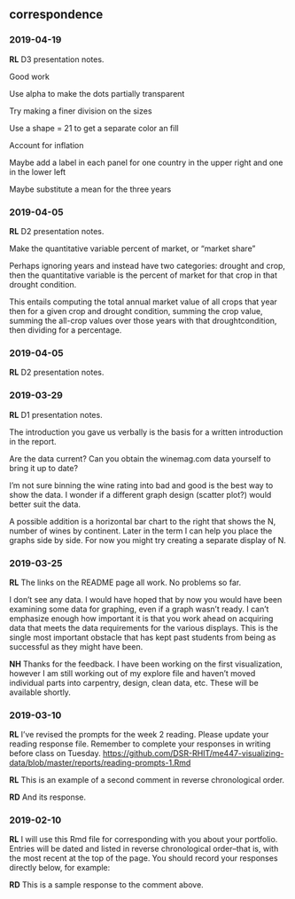 
## correspondence

### 2019-04-19

**RL** D3 presentation notes.

Good work

Use alpha to make the dots partially transparent

Try making a finer division on the sizes

Use a shape = 21 to get a separate color an fill

Account for inflation

Maybe add a label in each panel for one country in the upper right and
one in the lower left

Maybe substitute a mean for the three years

### 2019-04-05

**RL** D2 presentation notes.

Make the quantitative variable percent of market, or “market share”

Perhaps ignoring years and instead have two categories: drought and
crop, then the quantitative variable is the percent of market for that
crop in that drought condition.

This entails computing the total annual market value of all crops that
year then for a given crop and drought condition, summing the crop
value, summing the all-crop values over those years with that
droughtcondition, then dividing for a percentage.

### 2019-04-05

**RL** D2 presentation notes.

### 2019-03-29

**RL** D1 presentation notes.

The introduction you gave us verbally is the basis for a written
introduction in the report.

Are the data current? Can you obtain the winemag.com data yourself to
bring it up to date?

I’m not sure binning the wine rating into bad and good is the best way
to show the data. I wonder if a different graph design (scatter plot?)
would better suit the data.

A possible addition is a horizontal bar chart to the right that shows
the N, number of wines by continent. Later in the term I can help you
place the graphs side by side. For now you might try creating a separate
display of N.

### 2019-03-25

**RL** The links on the README page all work. No problems so far.

I don’t see any data. I would have hoped that by now you would have been
examining some data for graphing, even if a graph wasn’t ready. I can’t
emphasize enough how important it is that you work ahead on acquiring
data that meets the data requirements for the various displays. This is
the single most important obstacle that has kept past students from
being as successful as they might have been.

**NH** Thanks for the feedback. I have been working on the first
visualization, however I am still working out of my explore file and
haven’t moved individual parts into carpentry, design, clean data, etc.
These will be available shortly.

### 2019-03-10

**RL** I’ve revised the prompts for the week 2 reading. Please update
your reading response file. Remember to complete your responses in
writing before class on Tuesday.
<https://github.com/DSR-RHIT/me447-visualizing-data/blob/master/reports/reading-prompts-1.Rmd>

**RL** This is an example of a second comment in reverse chronological
order.

**RD** And its response.

### 2019-02-10

**RL** I will use this Rmd file for corresponding with you about your
portfolio. Entries will be dated and listed in reverse chronological
order–that is, with the most recent at the top of the page. You should
record your responses directly below, for example:

**RD** This is a sample response to the comment above.
